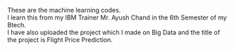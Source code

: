 These are the machine learning codes. <br> I learn this from my IBM Trainer Mr. Ayush Chand in the 6th Semester of my Btech. <br> I have also uploaded the project which I made on Big Data and the title of the project is Flight Price Prediction.
